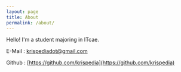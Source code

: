 ```yaml
---
layout: page
title: About
permalink: /about/
---
```


Hello! I'm a student majoring in ITcae. 

<div class="divider"></div>

E-Mail : krispediadot@gmail.com

Github : [https://github.com/krispedia](https://github.com/krispedia)
